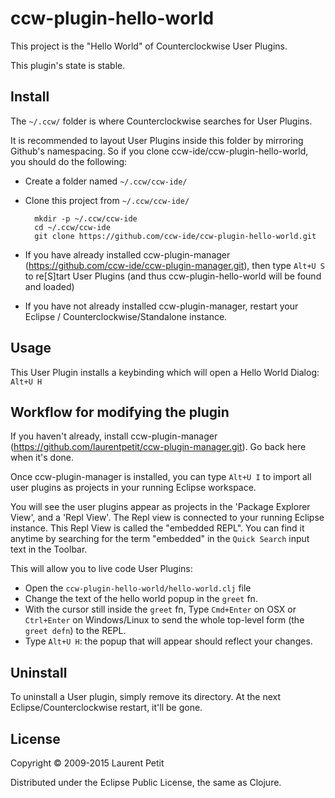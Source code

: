 # ccw-plugin-hello-world

This project is the "Hello World" of Counterclockwise User Plugins.

This plugin's state is stable.

## Install

The `~/.ccw/` folder is where Counterclockwise searches for User Plugins.

It is recommended to layout User Plugins inside this folder by mirroring Github's namespacing. So if you clone ccw-ide/ccw-plugin-hello-world, you should do the following:

- Create a folder named `~/.ccw/ccw-ide/`
- Clone this project from `~/.ccw/ccw-ide/`

        mkdir -p ~/.ccw/ccw-ide
        cd ~/.ccw/ccw-ide
        git clone https://github.com/ccw-ide/ccw-plugin-hello-world.git

- If you have already installed ccw-plugin-manager (https://github.com/ccw-ide/ccw-plugin-manager.git), then type `Alt+U S` to re[S]tart User Plugins (and thus ccw-plugin-hello-world will be found and loaded)
- If you have not already installed ccw-plugin-manager, restart your Eclipse / Counterclockwise/Standalone instance.

## Usage

This User Plugin installs a keybinding which will open a Hello World Dialog: `Alt+U H`


## Workflow for modifying the plugin

If you haven't already, install ccw-plugin-manager (https://github.com/laurentpetit/ccw-plugin-manager.git). Go back here when it's done.

Once ccw-plugin-manager is installed, you can type `Alt+U I` to import all user plugins as projects in your running Eclipse workspace.

You will see the user plugins appear as projects in the 'Package Explorer View', and a 'Repl View'. The Repl view is connected to your running Eclipse instance. This Repl View is called the "embedded REPL". You can find it anytime by searching for the term "embedded" in the `Quick Search` input text in the Toolbar.

This will allow you to live code User Plugins:

- Open the `ccw-plugin-hello-world/hello-world.clj` file
- Change the text of the hello world popup in the `greet` fn.
- With the cursor still inside the `greet` fn, Type `Cmd+Enter` on OSX or `Ctrl+Enter` on Windows/Linux to send the whole top-level form (the `greet defn`) to the REPL.
- Type `Alt+U H`: the popup that will appear should reflect your changes.

## Uninstall

To uninstall a User plugin, simply remove its directory. At the next Eclipse/Counterclockwise restart, it'll be gone.


## License

Copyright © 2009-2015 Laurent Petit

Distributed under the Eclipse Public License, the same as Clojure.

